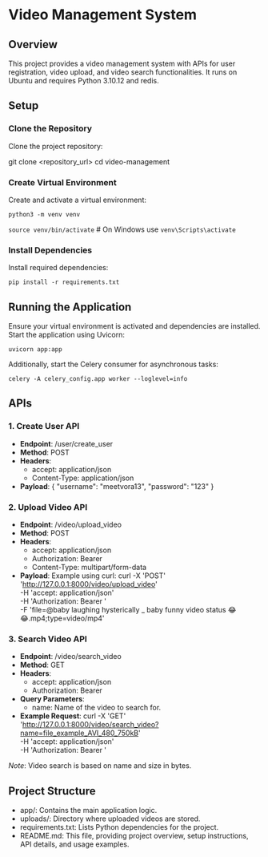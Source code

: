 # Video Management System

## Overview

This project provides a video management system with APIs for user registration, video upload, and video search functionalities. It runs on Ubuntu and requires Python 3.10.12 and redis.

## Setup

### Clone the Repository

Clone the project repository:

git clone <repository_url>
cd video-management

### Create Virtual Environment

Create and activate a virtual environment:

```python3 -m venv venv```

```source venv/bin/activate```  # On Windows use `venv\Scripts\activate`

### Install Dependencies

Install required dependencies:

```pip install -r requirements.txt```

## Running the Application

Ensure your virtual environment is activated and dependencies are installed. Start the application using Uvicorn:

```uvicorn app:app```

Additionally, start the Celery consumer for asynchronous tasks:

```celery -A celery_config.app worker --loglevel=info```

## APIs

### 1. Create User API

- **Endpoint**: /user/create_user
- **Method**: POST
- **Headers**:
  - accept: application/json
  - Content-Type: application/json
- **Payload**:
  {
    "username": "meetvora13",
    "password": "123"
  }

### 2. Upload Video API

- **Endpoint**: /video/upload_video
- **Method**: POST
- **Headers**:
  - accept: application/json
  - Authorization: Bearer <token>
  - Content-Type: multipart/form-data
- **Payload**: Example using curl:
  curl -X 'POST' \
    'http://127.0.0.1:8000/video/upload_video' \
    -H 'accept: application/json' \
    -H 'Authorization: Bearer <token>' \
    -F 'file=@baby laughing hysterically _ baby funny video status 😂😂.mp4;type=video/mp4'

### 3. Search Video API

- **Endpoint**: /video/search_video
- **Method**: GET
- **Headers**:
  - accept: application/json
  - Authorization: Bearer <token>
- **Query Parameters**:
  - name: Name of the video to search for.
- **Example Request**:
  curl -X 'GET' \
    'http://127.0.0.1:8000/video/search_video?name=file_example_AVI_480_750kB' \
    -H 'accept: application/json' \
    -H 'Authorization: Bearer <token>'

*Note*: Video search is based on name and size in bytes.

## Project Structure

- app/: Contains the main application logic.
- uploads/: Directory where uploaded videos are stored.
- requirements.txt: Lists Python dependencies for the project.
- README.md: This file, providing project overview, setup instructions, API details, and usage examples.
